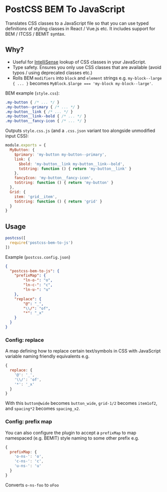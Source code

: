 # PostCSS BEM To JavaScript

Translates CSS classes to a JavaScript file so that you can use typed definitions of styling classes in React / Vue.js etc. It includes support for BEM / ITCSS / BEMIT syntax.

## Why?

* Useful for [IntelliSense](https://code.visualstudio.com/docs/editor/intellisense) lookup of CSS classes in your JavaScript.
* Type safety. Ensures you only use CSS classes that are available (avoid typos / using deprecated classes etc.)
* Rolls BEM `modifiers` into `block` and `element` strings e.g. `my-block--large { ... }` becomes `MyBlock.$large === 'my-block my-block--large'`.

BEM example (`style.css`):

```css
.my-button { /* ... */ }
.my-button--primary { /* ... */ }
.my-button__link { /* ... */ }
.my-button__link--bold { /* ... */ }
.my-button__fancy-icon { /* ... */ }
```

Outputs `style.css.js` (and a `.css.json` variant too alongside unmodified input CSS):

```js
module.exports = {
  MyButton: {
    $primary: 'my-button my-button--primary',
    link: {
      $bold: 'my-button__link my-button__link--bold',
      toString: function () { return 'my-button__link' }
    },
    fancyIcon: 'my-button__fancy-icon',
    toString: function () { return 'my-button' }
  },
  Grid: {
    item: 'grid__item',
    toString: function () { return 'grid' }
  }
}
```

## Usage

```js
postcss([
  require('postcss-bem-to-js')
])
```

Example (`postcss.config.json`)

```json
{
  "postcss-bem-to-js": {
    "prefixMap": {
        "ln-o-": "o",
        "ln-c-": "c",
        "ln-u-": "u"
    },
    "replace": {
        "@": "_",
        "\\/": "of",
        "*": "_x"
    }
  }
}
```

### Config: replace

A map defining how to replace certain text/symbols in CSS with JavaScript variable naming friendly equivalents e.g.

```js
{
  replace: {
    '@': '_',
    '\\/': 'of',
    '*': '_x'
  }
}
```

With this `button@wide` becomes `button_wide`, `grid-1/2` becomes `item1of2`, and `spacing*2` becomes `spacing_x2`.

### Config: prefix map

You can also configure the plugin to accept a `prefixMap` to map namespaced (e.g. BEMIT) style naming to some other prefix e.g.

```js
{
  prefixMap: {
    'o-ns-': 'o',
    'c-ns-': 'c',
    'u-ns-': 'u'
  }
}
```

Converts `o-ns-foo` to `oFoo`
